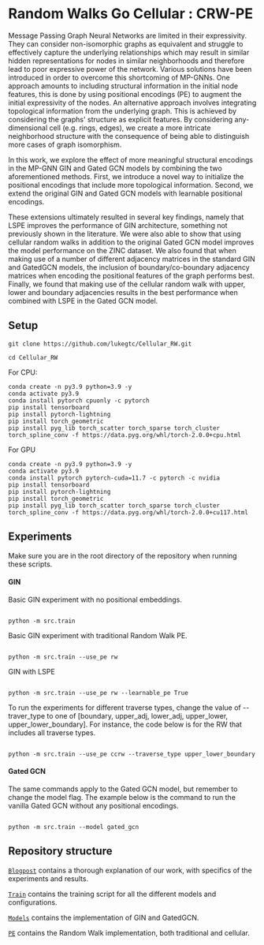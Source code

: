 
# Random Walks Go Cellular : CRW-PE

Message Passing Graph Neural Networks are limited in their expressivity.
They can consider non-isomorphic graphs as equivalent and struggle to effectively capture the underlying relationships 
which may result in similar hidden representations for nodes in similar neighborhoods and therefore lead to poor expressive 
power of the network. 
Various solutions have been introduced in order to overcome this shortcoming of MP-GNNs. One approach amounts to including 
structural information in the initial node features, this is done by using positional encodings (PE) to augment the initial 
expressivity of the nodes.
An alternative approach involves integrating topological information from the underlying graph. This is achieved by 
considering the graphs' structure as explicit features. By considering any-dimensional cell (e.g. rings, edges), 
we create a more intricate neighborhood structure with the consequence of being able to distinguish more cases of graph 
isomorphism.

In this work, we explore the effect of more meaningful structural encodings in the MP-GNN GIN and Gated GCN models by 
combining the two aforementioned methods. First, we introduce a novel way to initialize the positional encodings that 
include more topological information. Second, we extend the original GIN and Gated GCN models with learnable positional 
encodings.

These extensions ultimately resulted in several key findings, namely that LSPE improves the performance of GIN architecture, 
something not previously shown in the literature. We were also able to show that using cellular random walks in addition to the 
original Gated GCN model improves the model performance on the ZINC dataset. We also found that when making use of a number of 
different adjacency matrices in the standard GIN and GatedGCN models, the inclusion of boundary/co-boundary adjacency matrices when
encoding the positional features of the graph performs best. Finally, we found that making use of the cellular random walk
with upper, lower and boundary adjacencies results in the best performance when combined with LSPE in the Gated GCN model.

## Setup


``` 
git clone https://github.com/lukegtc/Cellular_RW.git

cd Cellular_RW
``` 


For CPU:
``` 
conda create -n py3.9 python=3.9 -y
conda activate py3.9
conda install pytorch cpuonly -c pytorch
pip install tensorboard
pip install pytorch-lightning  
pip install torch_geometric
pip install pyg_lib torch_scatter torch_sparse torch_cluster torch_spline_conv -f https://data.pyg.org/whl/torch-2.0.0+cpu.html
```
For GPU
```
conda create -n py3.9 python=3.9 -y
conda activate py3.9
conda install pytorch pytorch-cuda=11.7 -c pytorch -c nvidia
pip install tensorboard
pip install pytorch-lightning
pip install torch_geometric
pip install pyg_lib torch_scatter torch_sparse torch_cluster torch_spline_conv -f https://data.pyg.org/whl/torch-2.0.0+cu117.html
  ```

## Experiments

Make sure you are in the root directory of the repository when running these scripts.

#### GIN

Basic GIN experiment with no positional embeddings.

``` Running GIN

python -m src.train

```

Basic GIN experiment with traditional Random Walk PE.

``` Running GIN with positional embeddings

python -m src.train --use_pe rw

```
GIN with LSPE
``` Running GIN with LSPE

python -m src.train --use_pe rw --learnable_pe True

```

To run the experiments for different traverse types, change the value of --traver_type to one of [boundary, upper_adj, lower_adj, upper_lower, upper_lower_boundary]. For instance, the code below is for the RW that includes all traverse types.

``` Running GIN with upper adjacency

python -m src.train --use_pe ccrw --traverse_type upper_lower_boundary

```

#### Gated GCN
The same commands apply to the Gated GCN model, but remember to change the model flag. The example below is the command to run the vanilla Gated GCN without any positional encodings.

``` Running GCN

python -m src.train --model gated_gcn

```
## Repository structure

[`Blogpost`](./blogpost.md) contains a thorough explanation of our work, with specifics of the experiments and results.

 [`Train`](./src/train.py) contains the training script for all the different models and configurations.
 
[`Models`](./src/models) contains the implementation of GIN and GatedGCN.
  
[`PE`](./src/topology/pe.py) contains the Random Walk implementation, both traditional and cellular.
